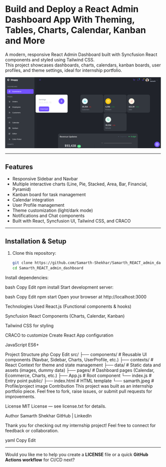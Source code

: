 # Build and Deploy a React Admin Dashboard App With Theming, Tables, Charts, Calendar, Kanban and More

A modern, responsive React Admin Dashboard built with Syncfusion React components and styled using Tailwind CSS.  
This project showcases dashboards, charts, calendars, kanban boards, user profiles, and theme settings, ideal for internship portfolio.


![Dashboard](./screenshots/dashboard.png)

---

## Features

- Responsive Sidebar and Navbar
- Multiple interactive charts (Line, Pie, Stacked, Area, Bar, Financial, Pyramid)
- Kanban board for task management
- Calendar integration
- User Profile management
- Theme customization (light/dark mode)
- Notifications and Chat components
- Built with React, Syncfusion UI, Tailwind CSS, and CRACO

---

## Installation & Setup

1. Clone this repository:

   ```bash
   git clone https://github.com/Samarth-Shekhar/Samarth_REACT_admin_dashboard.git
   cd Samarth_REACT_admin_dashboard
Install dependencies:

bash
Copy
Edit
npm install
Start development server:

bash
Copy
Edit
npm start
Open your browser at http://localhost:3000

Technologies Used
React.js (Functional components & hooks)

Syncfusion React Components (Charts, Calendar, Kanban)

Tailwind CSS for styling

CRACO to customize Create React App configuration

JavaScript ES6+

Project Structure
php
Copy
Edit
src/
├── components/       # Reusable UI components (Navbar, Sidebar, Charts, UserProfile, etc.)
├── contexts/         # React Context for theme and state management
├── data/             # Static data and assets (images, dummy data)
├── pages/            # Dashboard pages (Calendar, Ecommerce, Charts, etc.)
├── App.js            # Root component
└── index.js          # Entry point
public/
├── index.html        # HTML template
└── samarth.jpeg      # Profile/project image
Contribution
This project was built as an internship portfolio piece. Feel free to fork, raise issues, or submit pull requests for improvements.

License
MIT License — see license.txt for details.

Author
Samarth Shekhar
GitHub | LinkedIn

Thank you for checking out my internship project!
Feel free to connect for feedback or collaboration.

yaml
Copy
Edit

---

Would you like me to help you create a **LICENSE** file or a quick **GitHub Actions workflow** for CI/CD next?
